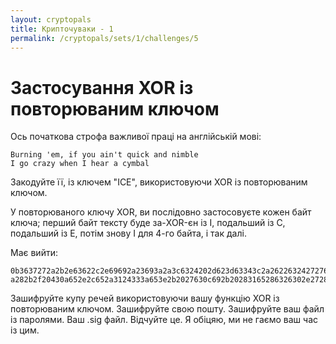 ```yaml
---
layout: cryptopals
title: Крипточуваки - 1
permalink: /cryptopals/sets/1/challenges/5
---
```


# Застосування XOR із повторюваним ключом
Ось початкова строфа важливої праці на англійській мові:

```
Burning 'em, if you ain't quick and nimble
I go crazy when I hear a cymbal
```
Закодуйте її, із ключем "ICE", використовуючи XOR із повторюваним ключом.

У повторюваного ключу XOR, ви послідовно застосовуєте кожен байт ключа; перший байт тексту буде за-XOR-єн із I, подальший із C, подальший із E, потім знову I для 4-го байта, і так далі.

Має вийти:

```
0b3637272a2b2e63622c2e69692a23693a2a3c6324202d623d63343c2a26226324272765272
a282b2f20430a652e2c652a3124333a653e2b2027630c692b20283165286326302e27282f
```
Зашифруйте купу речей використовуючи вашу функцію XOR із повторюваним ключом. Зашифруйте свою пошту. Зашифруйте ваш файл із паролями. Ваш .sig файл. Відчуйте це. Я обіцяю, ми не гаємо ваш час із цим.

